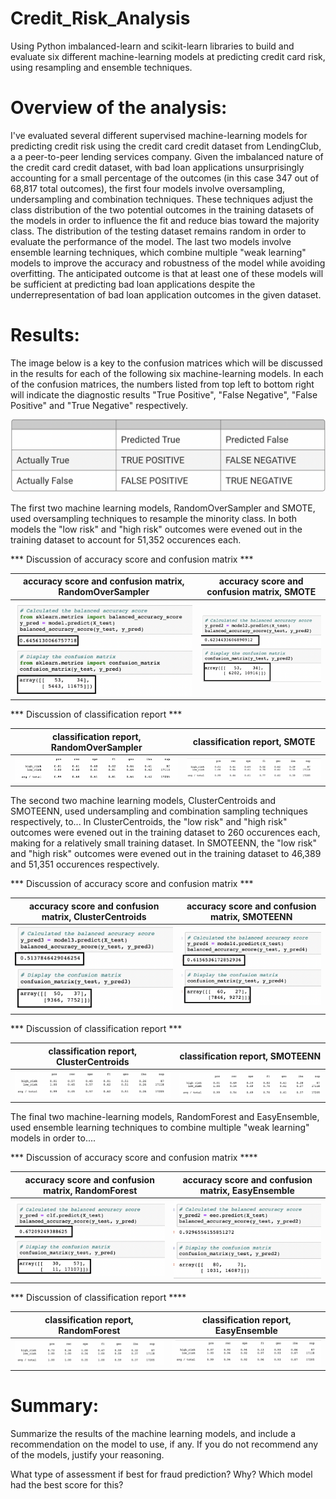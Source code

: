 # Credit_Risk_Analysis

Using Python imbalanced-learn and scikit-learn libraries to build and evaluate six different machine-learning models at predicting credit card risk, using resampling and ensemble techniques. 

# Overview of the analysis: 

I've evaluated several different supervised machine-learning models for predicting credit risk using the credit card credit dataset from LendingClub, a a peer-to-peer lending services company. Given the imbalanced nature of the credit card credit dataset, with bad loan applications unsurprisingly accounting for a small percentage of the outcomes (in this case 347 out of 68,817 total outcomes), the first four models involve oversampling, undersampling and combination techniques. These techniques adjust the class distribution of the two potential outcomes in the training datasets of the models in order to influence the fit and reduce bias toward the majority class. The distribution of the testing dataset remains random in order to evaluate the performance of the model. The last two models involve ensemble learning techniques, which combine multiple "weak learning" models to improve the accuracy and robustness of the model while avoiding overfitting. The anticipated outcome is that at least one of these models will be sufficient at predicting bad loan applications despite the underrepresentation of bad loan application outcomes in the given dataset. 

# Results: 

The image below is a key to the confusion matrices which will be discussed in the results for each of the following six machine-learning models. In each of the confusion matrices, the numbers listed from top left to bottom right will indicate the diagnostic results "True Positive", "False Negative", "False Positive" and "True Negative" respectively. 

![Confusion Matrix Key](Images/confusion_matrix_key.png)

The first two machine learning models, RandomOverSampler and SMOTE, used oversampling techniques to resample the minority class. In both models the "low risk" and "high risk" outcomes were evened out in the training dataset to account for 51,352 occurences each. 

*** Discussion of accuracy score and confusion matrix ***

| accuracy score and confusion matrix, RandomOverSampler | accuracy score and confusion matrix, SMOTE 
:------------------------:|:---------------------------------:
![RandomOverSampler_score_and_matrix](Images/RandomOverSampler_score_and_matrix.png) | ![SMOTE_score_matrix](Images/SMOTE_score_matrix.png)

*** Discussion of classification report *** 

| classification report, RandomOverSampler | classification report, SMOTE 
:---------------------:|:---------------------------:
![RandomOverSampler_classification_report](Images/RandomOverSampler_classification_report.png) | ![SMOTE_classification_report](Images/SMOTE_classification_report.png)

The second two machine learning models, ClusterCentroids and SMOTEENN, used undersampling and combination sampling techniques respectively, to...
In ClusterCentroids, the "low risk" and "high risk" outcomes were evened out in the training dataset to 260 occurences each, making for a relatively small training dataset. In SMOTEENN, the "low risk" and "high risk" outcomes were evened out in the training dataset to 46,389 and 51,351 occurences respectively. 

*** Discussion of accuracy score and confusion matrix *** 

| accuracy score and confusion matrix, ClusterCentroids | accuracy score and confusion matrix, SMOTEENN |
:----------------------:|:------------------------------:
![ClusterCentroids_score_matrix](Images/ClusterCentroids_score_matrix.png) | ![SMOTEENN_score_matrix](Images/SMOTEENN_score_matrix.png)

*** Discussion of classification report *** 

| classification report, ClusterCentroids | classification report, SMOTEENN |
:-------------------------:|:---------------------------------:
![ClusterCentroids_classification_report](Images/ClusterCentroids_classification_report.png) | ![SMOTEENN_classification_report](Images/SMOTEENN_classification_report.png)

The final two machine-learning models, RandomForest and EasyEnsemble, used ensemble learning techniques to combine multiple "weak learning" models in order to.... 

*** Discussion of accuracy score and confusion matrix **** 

| accuracy score and confusion matrix, RandomForest | accuracy score and confusion matrix, EasyEnsemble 
:--------------------------:|:------------------------------------:
![RandomForest_score_matrix](Images/RandomForest_score_matrix.png) | ![EasyEnsemble_score_matrix](Images/EasyEnsemble_score_matrix.png)

*** Discussion of classification report **** 

| classification report, RandomForest | classification report, EasyEnsemble
:-------------------------------:|:---------------------------:
![RandomForest_classification_report](Images/RandomForest_classification_report.png) | ![EasyEnsemble_classification_report](Images/EasyEnsemble_classification_report.png) 

# Summary: 
Summarize the results of the machine learning models, and include a recommendation on the model to use, if any. If you do not recommend any of the models, justify your reasoning.

What type of assessment if best for fraud prediction? Why? Which model had the best score for this? 

